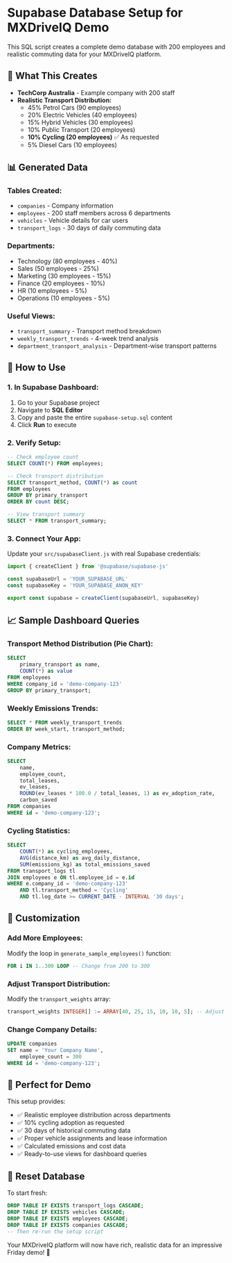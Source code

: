# Supabase Database Setup for MXDriveIQ Demo

This SQL script creates a complete demo database with 200 employees and realistic commuting data for your MXDriveIQ platform.

## 🎯 What This Creates

- **TechCorp Australia** - Example company with 200 staff
- **Realistic Transport Distribution:**
  - 45% Petrol Cars (90 employees)
  - 20% Electric Vehicles (40 employees) 
  - 15% Hybrid Vehicles (30 employees)
  - 10% Public Transport (20 employees)
  - **10% Cycling (20 employees)** ✅ As requested
  - 5% Diesel Cars (10 employees)

## 📊 Generated Data

### Tables Created:
- `companies` - Company information
- `employees` - 200 staff members across 6 departments
- `vehicles` - Vehicle details for car users
- `transport_logs` - 30 days of daily commuting data

### Departments:
- Technology (80 employees - 40%)
- Sales (50 employees - 25%) 
- Marketing (30 employees - 15%)
- Finance (20 employees - 10%)
- HR (10 employees - 5%)
- Operations (10 employees - 5%)

### Useful Views:
- `transport_summary` - Transport method breakdown
- `weekly_transport_trends` - 4-week trend analysis
- `department_transport_analysis` - Department-wise transport patterns

## 🚀 How to Use

### 1. In Supabase Dashboard:
1. Go to your Supabase project
2. Navigate to **SQL Editor**
3. Copy and paste the entire `supabase-setup.sql` content
4. Click **Run** to execute

### 2. Verify Setup:
```sql
-- Check employee count
SELECT COUNT(*) FROM employees;

-- Check transport distribution
SELECT transport_method, COUNT(*) as count 
FROM employees 
GROUP BY primary_transport 
ORDER BY count DESC;

-- View transport summary
SELECT * FROM transport_summary;
```

### 3. Connect Your App:
Update your `src/supabaseClient.js` with real Supabase credentials:

```javascript
import { createClient } from '@supabase/supabase-js'

const supabaseUrl = 'YOUR_SUPABASE_URL'
const supabaseKey = 'YOUR_SUPABASE_ANON_KEY'

export const supabase = createClient(supabaseUrl, supabaseKey)
```

## 📈 Sample Dashboard Queries

### Transport Method Distribution (Pie Chart):
```sql
SELECT 
    primary_transport as name, 
    COUNT(*) as value 
FROM employees 
WHERE company_id = 'demo-company-123' 
GROUP BY primary_transport;
```

### Weekly Emissions Trends:
```sql
SELECT * FROM weekly_transport_trends 
ORDER BY week_start, transport_method;
```

### Company Metrics:
```sql
SELECT 
    name,
    employee_count,
    total_leases,
    ev_leases,
    ROUND(ev_leases * 100.0 / total_leases, 1) as ev_adoption_rate,
    carbon_saved
FROM companies 
WHERE id = 'demo-company-123';
```

### Cycling Statistics:
```sql
SELECT 
    COUNT(*) as cycling_employees,
    AVG(distance_km) as avg_daily_distance,
    SUM(emissions_kg) as total_emissions_saved
FROM transport_logs tl
JOIN employees e ON tl.employee_id = e.id
WHERE e.company_id = 'demo-company-123'
    AND tl.transport_method = 'Cycling'
    AND tl.log_date >= CURRENT_DATE - INTERVAL '30 days';
```

## 🔧 Customization

### Add More Employees:
Modify the loop in `generate_sample_employees()` function:
```sql
FOR i IN 1..300 LOOP -- Change from 200 to 300
```

### Adjust Transport Distribution:
Modify the `transport_weights` array:
```sql
transport_weights INTEGER[] := ARRAY[40, 25, 15, 10, 10, 5]; -- Adjust percentages
```

### Change Company Details:
```sql
UPDATE companies 
SET name = 'Your Company Name',
    employee_count = 300
WHERE id = 'demo-company-123';
```

## 🎯 Perfect for Demo

This setup provides:
- ✅ Realistic employee distribution across departments
- ✅ 10% cycling adoption as requested
- ✅ 30 days of historical commuting data
- ✅ Proper vehicle assignments and lease information
- ✅ Calculated emissions and cost data
- ✅ Ready-to-use views for dashboard queries

## 🔄 Reset Database

To start fresh:
```sql
DROP TABLE IF EXISTS transport_logs CASCADE;
DROP TABLE IF EXISTS vehicles CASCADE;
DROP TABLE IF EXISTS employees CASCADE;
DROP TABLE IF EXISTS companies CASCADE;
-- Then re-run the setup script
```

Your MXDriveIQ platform will now have rich, realistic data for an impressive Friday demo! 🚀
